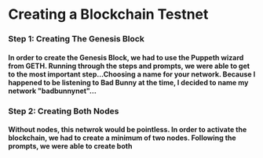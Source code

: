 # Creating a Blockchain Testnet

### Step 1: Creating The Genesis Block
#### In order to create the Genesis Block, we had to use the Puppeth wizard from GETH. Running through the steps and prompts, we were able to get to the most important step...Choosing a name for your network. Because I happened to be listening to Bad Bunny at the time, I decided to name my network "badbunnynet"...

### Step 2: Creating Both Nodes
#### Without nodes, this netwrok would be pointless. In order to activate the blockchain, we had to create a minimum of two nodes. Following the prompts, we were able to create both 
